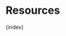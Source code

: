 <!-- base_template: frappe_io/www/frappe/frappe_base.html --><!-- add-breadcrumbs -->
# Resources



{index}